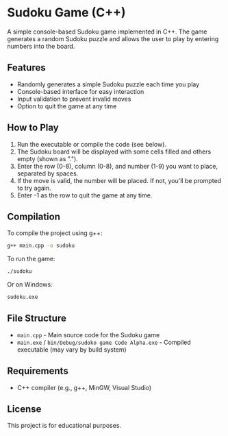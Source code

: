 # Sudoku Game (C++)

A simple console-based Sudoku game implemented in C++. The game generates a random Sudoku puzzle and allows the user to play by entering numbers into the board.

## Features
- Randomly generates a simple Sudoku puzzle each time you play
- Console-based interface for easy interaction
- Input validation to prevent invalid moves
- Option to quit the game at any time

## How to Play
1. Run the executable or compile the code (see below).
2. The Sudoku board will be displayed with some cells filled and others empty (shown as ".").
3. Enter the row (0-8), column (0-8), and number (1-9) you want to place, separated by spaces.
4. If the move is valid, the number will be placed. If not, you'll be prompted to try again.
5. Enter -1 as the row to quit the game at any time.

## Compilation
To compile the project using g++:

```sh
g++ main.cpp -o sudoku
```

To run the game:

```sh
./sudoku
```
Or on Windows:
```sh
sudoku.exe
```

## File Structure
- `main.cpp` - Main source code for the Sudoku game
- `main.exe` / `bin/Debug/sudoko game Code Alpha.exe` - Compiled executable (may vary by build system)

## Requirements
- C++ compiler (e.g., g++, MinGW, Visual Studio)

## License
This project is for educational purposes.
